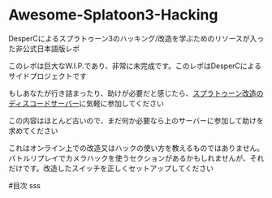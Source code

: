 # Awesome-Splatoon3-Hacking
DesperCによるスプラトゥーン3のハッキング/改造を学ぶためのリソースが入った非公式日本語版レポ

このレポは巨大なW.I.P.であり、非常に未完成です。このレポはDesperCによるサイドプロジェクトです

もしあなたが行き詰まったり、助けが必要だと感じたら、[スプラトゥーン改造のディスコードサーバー](https://discord.com/invite/P6RNNvk)に気軽に参加してください

この内容はほとんど古いので、まだ何か必要なら上のサーバーに参加して助けを求めてください

これはオンライン上での改造又はハックの使い方を教えるものではありません。バトルリプレイでカメラハックを使うセクションがあるかもしれませんが、それだけです。改造したスイッチを正しくセットアップしてください

#目次
sss
